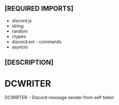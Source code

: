 ## [REQUIRED IMPORTS]

- discord.js
- string
- random
- ctypes
- discord.ext - commands
- asyncio

## [DESCRIPTION]

# DCWRITER
DCWRITER - Discord message sender from self token
